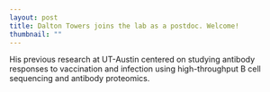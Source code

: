 ```yaml
---
layout: post
title: Dalton Towers joins the lab as a postdoc. Welcome!
thumbnail: ""
---
```


His previous research at UT-Austin centered on studying antibody responses to vaccination and infection using high-throughput B cell sequencing and antibody proteomics.
